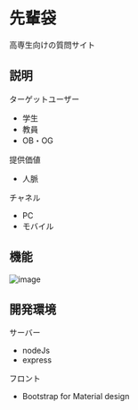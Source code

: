 # 先輩袋
高専生向けの質問サイト  

## 説明 
ターゲットユーザー
- 学生
- 教員
- OB・OG  
    
提供価値  
- 人脈  
    
チャネル  
- PC
- モバイル  

## 機能
![image](https://user-images.githubusercontent.com/52561458/60721825-235a9700-9f6a-11e9-9579-a5f69adca760.png)


## 開発環境
サーバー
- nodeJs
- express  
	
フロント
- Bootstrap for Material design

